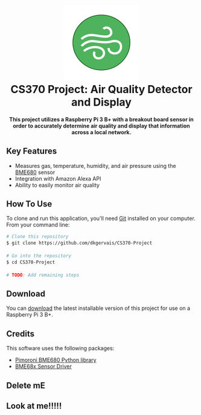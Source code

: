 
<h1 align="center">
  <br>
  <img src="https://github.com/dkgervais/CS370-Project/blob/main/images/logo.png" alt="AirQualityLogo" width="200"></a>
  <br>
  CS370 Project: Air Quality Detector and Display
  <br>
</h1>

<h4 align="center">This project utilizes a Raspberry Pi 3 B+ with a breakout board sensor in order to accurately determine air quality and display that information across a local network.</h4>

## Key Features

* Measures gas, temperature, humidity, and air pressure using the [BME680](https://smile.amazon.com/gp/product/B07GQQ9ZHN/ref=ppx_od_dt_b_asin_title_s00?ie=UTF8&psc=1) sensor 
* Integration with Amazon Alexa API
* Ability to easily monitor air quality 

## How To Use

To clone and run this application, you'll need [Git](https://git-scm.com) installed on your computer. From your command line:

```bash
# Clone this repository
$ git clone https://github.com/dkgervais/CS370-Project

# Go into the repository
$ cd CS370-Project

# TODO: Add remaining steps 
```


## Download

You can [download](https://github.com/dkgervais/CS370-Project/releases) the latest installable version of this project for use on a Raspberry Pi 3 B+.

## Credits

This software uses the following packages:

- [Pimoroni BME680 Python library](https://github.com/pimoroni/bme680-python)
- [BME68x Sensor Driver](https://github.com/BoschSensortec/BME68x-Sensor-API)

## Delete mE
## Look at me!!!!!